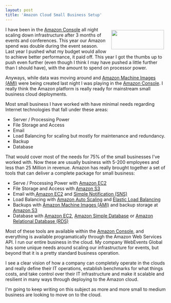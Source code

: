 ```yaml
---
layout: post
title: 'Amazon Cloud Small Business Setup'
---
```

<img style="padding: 10px;" title="Amazon Web  Services" src="http://awsmedia.s3.amazonaws.com/logo_aws.gif" alt="" width="164" height="60" align="right" />I have been in the <a href="http://aws.amazon.com/console/">Amazon Console</a> all night scaling down infrastructure after 3 months of events and conferences.  This year our Amazon spend was double during the event season.  Last year I pushed what my budget would allow to achieve better performance, it paid off.  This year I got the thumbs up to push even further (even though I think I may have pushed a little further than I should have), with the amount to spend on processor power.<p></p>
Anyways, while data was moving around and <a href="http://developer.amazonwebservices.com/connect/kbcategory.jspa?categoryID=171">Amazon  Machine Images (AMI)</a> were being created last night I was playing in the <a href="http://aws.amazon.com/console/">Amazon Console</a>.   I really think the Amazon platform is really ready for mainstream small business cloud deployments.<p></p>
Most small business I have worked with have minimal needs regarding Internet technologies that fall under these areas:
<ul class="mainlist">
	<li>Server / Processing Power</li>
	<li>File Storage and Access</li>
	<li>Email</li>
	<li>Load Balancing for scaling but mostly for maintenance and redundancy.</li>
	<li>Backup</li>
	<li>Database</li>
</ul>
That would cover most of the needs for 75% of the small businesses I've worked with.  Now these are usually business with 5-200 employees and less than 25 Million in revenue.  Amazon has really brought together a set of tools that can deliver a complete package for small business:
<ul class="mainlist">
	<li>Serve / Processing Power with <a href="http://aws.amazon.com/ec2/">Amazon EC2</a></li>
	<li>File Storage and Access with <a href="http://aws.amazon.com/s3/">Amazon S3</a></li>
	<li>Email with<a href="http://aws.amazon.com/ec2/"> Amazon EC2</a> and <a href="http://aws.amazon.com/s3/">Simple Notification (SNS)</a></li>
	<li>Load Balancing with <a href="http://aws.amazon.com/autoscaling/">Amazon Auto Scaling</a> and <a href="http://aws.amazon.com/elasticloadbalancing/">Elastic Load Balancing</a></li>
	<li>Backups with <a href="http://developer.amazonwebservices.com/connect/kbcategory.jspa?categoryID=171">Amazon Machine Images (AMI)</a> and backup storage at <a href="http://aws.amazon.com/s3/">Amazon  S3</a></li>
	<li>Database with <a href="http://aws.amazon.com/ec2/">Amazon EC2</a>, <a href="http://aws.amazon.com/simpledb/">Amazon Simple Database</a> or <a href="http://aws.amazon.com/rds/">Amazon Relational Database (RDS)</a></li>
</ul>
Most of these tools are available within the <a href="http://aws.amazon.com/console/">Amazon Console</a>, and everything is available programatically through the Amazon Web Services API. I run our entire business in the cloud. My company WebEvents Global has some unique needs around scaling our infrastructure for events, but beyond that it is a pretty standard business operation.<p></p>
I see a clear vision of how a company can completely operate in the clouds and really define their IT operations, establish benchmarks for what things costs, and take control over their IT infrastructure and make it scalable and resilient in many ways through deploying to the Amazon cloud.<p></p>
I'm going to keep writing on this subject as more and more small to medium business are looking to move on to the cloud.